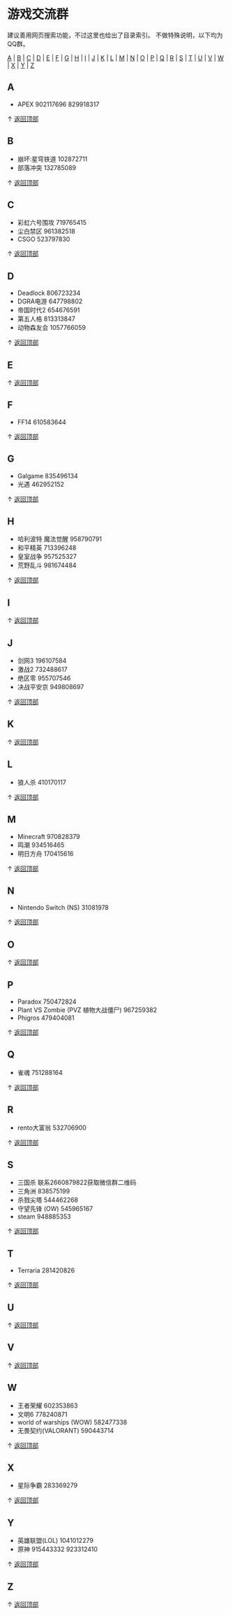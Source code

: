 # 游戏交流群

建议善用网页搜索功能，不过这里也给出了目录索引。
不做特殊说明，以下均为QQ群。
<div class="alpha-index">
  <a href="#A">A</a> | <a href="#B">B</a> | <a href="#C">C</a> | <a href="#D">D</a> | 
  <a href="#E">E</a> | <a href="#F">F</a> | <a href="#G">G</a> | <a href="#H">H</a> | 
  <a href="#I">I</a> | <a href="#J">J</a> | <a href="#K">K</a> | <a href="#L">L</a> | 
  <a href="#M">M</a> | <a href="#N">N</a> | <a href="#O">O</a> | <a href="#P">P</a> | 
  <a href="#Q">Q</a> | <a href="#R">R</a> | <a href="#S">S</a> | <a href="#T">T</a> | 
  <a href="#U">U</a> | <a href="#V">V</a> | <a href="#W">W</a> | <a href="#X">X</a> | 
  <a href="#Y">Y</a> | <a href="#Z">Z</a>
</div>

## <span id="A">A</span>
- APEX 902117696 829918317
<div class="top-link">↑ <a href="#">返回顶部</a></div>


## <span id="B">B</span>
- 崩坏:星穹铁道 102872711
- 部落冲突 132785089
<div class="top-link">↑ <a href="#">返回顶部</a></div>

## <span id="C">C</span>
- 彩虹六号围攻 719765415
- 尘白禁区 961382518
- CSGO 523797830
<div class="top-link">↑ <a href="#">返回顶部</a></div>

## <span id="D">D</span>
- Deadlock 806723234
- DGRA电游 647798802
- 帝国时代2 654676591
- 第五人格 813313847
- 动物森友会 1057766059
<div class="top-link">↑ <a href="#">返回顶部</a></div>

## <span id="E">E</span>
<div class="top-link">↑ <a href="#">返回顶部</a></div>

## <span id="F">F</span>
- FF14 610583644
<div class="top-link">↑ <a href="#">返回顶部</a></div>

## <span id="G">G</span>
- Galgame 835496134
- 光遇 462952152
<div class="top-link">↑ <a href="#">返回顶部</a></div>

## <span id="H">H</span>
- 哈利波特 魔法觉醒 958790791
- 和平精英 713396248
- 皇室战争 957525327
- 荒野乱斗 981674484
<div class="top-link">↑ <a href="#">返回顶部</a></div>

## <span id="I">I</span>
<div class="top-link">↑ <a href="#">返回顶部</a></div>

## <span id="J">J</span>
- 剑网3 196107584
- 激战2 732488617
- 绝区零 955707546
- 决战平安京 949808697
<div class="top-link">↑ <a href="#">返回顶部</a></div>

## <span id="K">K</span>
<div class="top-link">↑ <a href="#">返回顶部</a></div>

## <span id="L">L</span>
- 狼人杀 410170117
<div class="top-link">↑ <a href="#">返回顶部</a></div>

## <span id="M">M</span>
- Minecraft 970828379
- 鸣潮 934516465
- 明日方舟 170415616
<div class="top-link">↑ <a href="#">返回顶部</a></div>

## <span id="N">N</span>
- Nintendo Switch (NS) 31081978
<div class="top-link">↑ <a href="#">返回顶部</a></div>

## <span id="O">O</span>
<div class="top-link">↑ <a href="#">返回顶部</a></div>

## <span id="P">P</span>
- Paradox 750472824
- Plant VS Zombie (PVZ 植物大战僵尸) 967259382
- Phigros 479404081
<div class="top-link">↑ <a href="#">返回顶部</a></div>

## <span id="Q">Q</span>
- 雀魂 751288164
<div class="top-link">↑ <a href="#">返回顶部</a></div>

## <span id="R">R</span>
- rento大富翁 532706900
<div class="top-link">↑ <a href="#">返回顶部</a></div>

## <span id="S">S</span>
- 三国杀 联系2660879822获取微信群二维码
- 三角洲 838575199
- 杀戮尖塔 544462268
- 守望先锋 (OW) 545965167
- steam 948885353
<div class="top-link">↑ <a href="#">返回顶部</a></div>

## <span id="T">T</span>
- Terraria 281420826
<div class="top-link">↑ <a href="#">返回顶部</a></div>

## <span id="U">U</span>
<div class="top-link">↑ <a href="#">返回顶部</a></div>

## <span id="V">V</span>
<div class="top-link">↑ <a href="#">返回顶部</a></div>

## <span id="W">W</span>
- 王者荣耀 602353863
- 文明6 778240871
- world of warships (WOW) 582477338
- 无畏契约(VALORANT) 590443714
<div class="top-link">↑ <a href="#">返回顶部</a></div>

## <span id="X">X</span>
- 星际争霸 283369279
<div class="top-link">↑ <a href="#">返回顶部</a></div>

## <span id="Y">Y</span>
- 英雄联盟(LOL) 1041012279
- 原神 915443332 923312410
<div class="top-link">↑ <a href="#">返回顶部</a></div>

## <span id="Z">Z</span>
<div class="top-link">↑ <a href="#">返回顶部</a></div>
